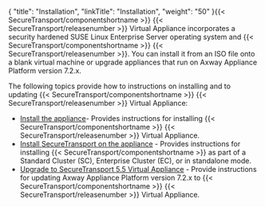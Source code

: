 {
    "title": "Installation",
    "linkTitle": "Installation",
    "weight": "50"
}{{< SecureTransport/componentshortname  >}} {{< SecureTransport/releasenumber  >}} Virtual Appliance incorporates a security hardened SUSE Linux Enterprise Server operating system and {{< SecureTransport/componentshortname  >}} {{< SecureTransport/releasenumber  >}}. You can install it from an ISO file onto a blank virtual machine or upgrade appliances that run on Axway Appliance Platform version 7.2.x.

The following topics provide how to instructions on installing and to updating {{< SecureTransport/componentshortname  >}} {{< SecureTransport/releasenumber  >}} Virtual Appliance:

-   [Install the appliance](install-appliance)- Provides instructions for installing {{< SecureTransport/componentshortname >}} {{< SecureTransport/releasenumber >}} Virtual Appliance.
-   [Install SecureTransport on the appliance](install-st-on-appliance) - Provides instructions for installing {{< SecureTransport/componentshortname >}} as part of a Standard Cluster (SC), Enterprise Cluster (EC), or in standalone mode.
-   [Upgrade to SecureTransport 5.5 Virtual Appliance](../update-to-st-virt-appliance) - Provide instructions for updating Axway Appliance Platform version 7.2.x to {{< SecureTransport/componentshortname >}} {{< SecureTransport/releasenumber >}} Virtual Appliance.
